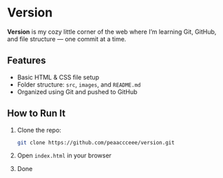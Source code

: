 # Version

**Version** is my cozy little corner of the web where I’m learning Git, GitHub, and file structure — one commit at a time.

## Features

- Basic HTML & CSS file setup
- Folder structure: `src`, `images`, and `README.md`
- Organized using Git and pushed to GitHub

## How to Run It

1. Clone the repo:
   ```bash
   git clone https://github.com/peaaccceee/version.git
   ```

2. Open `index.html` in your browser
3. Done
